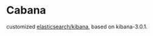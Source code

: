 # Cabana

customized [elasticsearch/kibana](https://github.com/elasticsearch/kibana), based on kibana-3.0.1.
